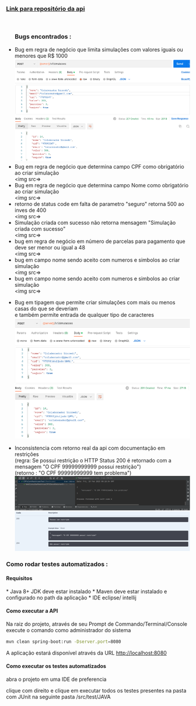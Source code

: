<h3>
 <a href="https://github.com/paulorochacode/Prova-Tecnica-API-Rest-Java-Spring-Simulacao-de-Credito">Link para repositório da api</a>
</h3>


 
<a></br>
    <ul><h3>Bugs encontrados :</h3>
        <li>Bug em regra de negócio que limita simulações com valores iguais ou menores que R$ 1000</br>
        <img src=https://raw.githubusercontent.com/paulorochacode/Testes-automatizados-BugReports-Prova-Tecnica-QA-Simulacao-de-Credito/main/images/bugs/bug1-criar-simulacao-valor-minimo.png>
        </li>
        <li>Bug em regra de negócio que determina campo CPF como obrigatório ao criar simulação</br>
        <img src=>
        </li>
        <li>Bug em regra de negócio que determina campo Nome como obrigatório ao criar simulação</br>
        <img src=>
        </li>
        </li>
        <li>retorno de status code em falta de parametro "seguro" retorna 500 ao inves de 400</br>
        <img src=>
        </li>
        <li>Simulação criada com sucesso não retorna mensagem "Simulação criada com sucesso"</br>
        <img src=>
        </li>
        <li>bug em regra de negócio em número de parcelas para pagamento que deve ser menor ou igual a 48</br>
        <img src=>
        </li>
        <li>bug em campo nome sendo aceito com numeros e simbolos ao criar simulação</br>
        <img src=>
        </li>
        <li>bug em campo nome sendo aceito com numeros e simbolos ao criar simulação</br>
        <img src=>
        </li>
   </ul>
   <ul>
        <li>Bug em tipagem que permite criar simulações com mais ou menos casas do que se deveriam</br>
        e também permite entrada de qualquer tipo de caracteres</br>
        <img src=https://github.com/paulorochacode/Testes-automatizados-BugReports-Prova-Tecnica-QA-Simulacao-de-Credito/blob/main/images/bugs/bug2-criar-simulacao-cpf-type.png?raw=true>
        </li>
   </ul>
    <ul>
        <li>
        Inconsistencia com retorno real da api com documentação em restrições</br>
        (regra: Se possui restrição o HTTP Status 200 é retornado com a mensagem "O CPF 99999999999 possui restrição")</br>
        (retorno : "O CPF 99999999999 tem problema")</br>
        <img src=https://github.com/paulorochacode/Testes-automatizados-BugReports-Prova-Tecnica-QA-Simulacao-de-Credito/blob/main/images/bugs/inconsistencia1img1.png?raw=true></br>
        <img src=https://github.com/paulorochacode/Testes-automatizados-BugReports-Prova-Tecnica-QA-Simulacao-de-Credito/blob/main/images/bugs/inconsistencia1img2.png?raw=true></br>
        </li>
   </ul>
</a>
<!--
<h3>Testes Executados :</h3>
 -->
<h3>Como rodar testes automatizados :</h3>

<h4>Requisitos</h4>
 * Java 8+ JDK deve estar instalado
 * Maven deve estar instalado e configurado no path da aplicação
 * IDE eclipse/ intellij

<h4>Como executar a API</h4>

Na raiz do projeto, através de seu Prompt de Commando/Terminal/Console execute o comando como administrador do sistema 

```bash
mvn clean spring-boot:run -Dserver.port=8080
```

A aplicação estará disponível através da URL [http://localhost:8080](http://localhost:8080) 

<h4>Como executar os testes automatizados</h4>

abra o projeto em uma IDE de preferencia

clique com direito e clique em executar todos os testes presentes na pasta com JUnit na seguinte pasta /src/test/JAVA


